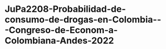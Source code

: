 # JuPa2208-Probabilidad-de-consumo-de-drogas-en-Colombia---Congreso-de-Econom-a-Colombiana-Andes-2022